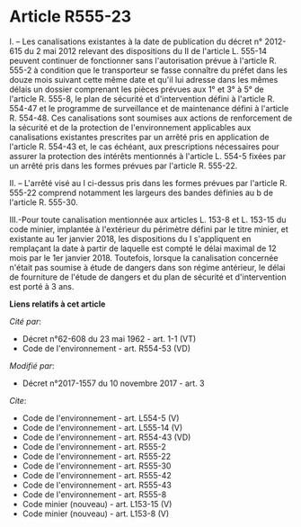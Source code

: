 # Article R555-23

I. – Les canalisations existantes à la date de publication du décret n° 2012-615 du 2 mai 2012 relevant des dispositions du
II de l'article L. 555-14 peuvent continuer de fonctionner sans l'autorisation prévue à l'article R. 555-2 à condition que le
transporteur se fasse connaître du préfet dans les douze mois suivant cette même date et qu'il lui adresse dans les mêmes
délais un dossier comprenant les pièces prévues aux 1° et 3° à 5° de l'article R. 555-8, le plan de sécurité et
d'intervention défini à l'article R. 554-47 et le programme de surveillance et de maintenance défini à l'article R. 554-48.
Ces canalisations sont soumises aux actions de renforcement de la sécurité et de la protection de l'environnement applicables
aux canalisations existantes prescrites par un arrêté pris en application de l'article R. 554-43 et, le cas échéant, aux
prescriptions nécessaires pour assurer la protection des intérêts mentionnés à l'article L. 554-5 fixées par un arrêté pris
dans les formes prévues par l'article R. 555-22. 

II. – L'arrêté visé au I ci-dessus pris dans les formes prévues par l'article R. 555-22 comprend notamment les largeurs des
bandes définies au b de l'article R. 555-30. 

III.-Pour toute canalisation mentionnée aux articles L. 153-8 et L. 153-15 du code minier, implantée à l'extérieur du
périmètre défini par le titre minier, et existante au 1er janvier 2018, les dispositions du I s'appliquent en remplaçant la
date à partir de laquelle est compté le délai maximal de 12 mois par le 1er janvier 2018. Toutefois, lorsque la canalisation
concernée n'était pas soumise à étude de dangers dans son régime antérieur, le délai de fourniture de l'étude de dangers et
du plan de sécurité et d'intervention est porté à 3 ans.

**Liens relatifs à cet article**

_Cité par_:

  - Décret n°62-608 du 23 mai 1962 - art. 1-1 (VT)
  - Code de l'environnement - art. R554-53 (VD)

_Modifié par_:

  - Décret n°2017-1557 du 10 novembre 2017 - art. 3

_Cite_:

  - Code de l'environnement - art. L554-5 (V)
  - Code de l'environnement - art. L555-14 (V)
  - Code de l'environnement - art. R554-43 (VD)
  - Code de l'environnement - art. R555-2
  - Code de l'environnement - art. R555-22
  - Code de l'environnement - art. R555-30
  - Code de l'environnement - art. R555-42
  - Code de l'environnement - art. R555-43
  - Code de l'environnement - art. R555-8
  - Code minier (nouveau) - art. L153-15 (V)
  - Code minier (nouveau) - art. L153-8 (V)
